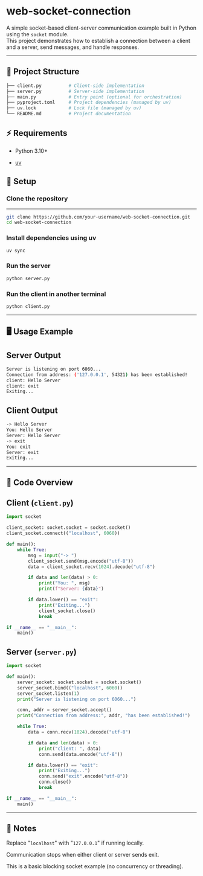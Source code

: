 # web-socket-connection

A simple socket-based client-server communication example built in Python using the `socket` module.  
This project demonstrates how to establish a connection between a client and a server, send messages, and handle responses.

---

## 📂 Project Structure

```bash
├── client.py          # Client-side implementation
├── server.py          # Server-side implementation
├── main.py            # Entry point (optional for orchestration)
├── pyproject.toml     # Project dependencies (managed by uv)
├── uv.lock            # Lock file (managed by uv)
└── README.md          # Project documentation
```

## ⚡ Requirements

- Python 3.10+

- [uv](https://github.com/astral-sh/uv)


## 🚀 Setup

### Clone the repository
---

```bash
git clone https://github.com/your-username/web-socket-connection.git
cd web-socket-connection
```


### Install dependencies using uv

```bash
uv sync
```


### Run the server

```bash
python server.py
```


### Run the client in another terminal

```bash
python client.py
```

--- 

## 🖥️ Usage Example

Server Output
---

```bash
Server is listening on port 6060...
Connection from address: ('127.0.0.1', 54321) has been established!
client: Hello Server
client: exit
Exiting...
```

Client Output
---

```bash
-> Hello Server
You: Hello Server
Server: Hello Server
-> exit
You: exit
Server: exit
Exiting...
```

---

## 📜 Code Overview

Client (`client.py`)
---

```python
import socket

client_socket: socket.socket = socket.socket()
client_socket.connect(("localhost", 6060))

def main():
    while True:
        msg = input("-> ")
        client_socket.send(msg.encode("utf-8"))
        data = client_socket.recv(1024).decode("utf-8")

        if data and len(data) > 0:
            print("You: ", msg)
            print(f"Server: {data}")

        if data.lower() == "exit":
            print("Exiting...")
            client_socket.close()
            break

if __name__ == "__main__":
    main()
```


Server (`server.py`)
---

```python
import socket

def main():
    server_socket: socket.socket = socket.socket()
    server_socket.bind(("localhost", 6060))
    server_socket.listen(1)
    print("Server is listening on port 6060...")

    conn, addr = server_socket.accept()
    print("Connection from address:", addr, "has been established!")

    while True:
        data = conn.recv(1024).decode("utf-8")

        if data and len(data) > 0:
            print("client: ", data)
            conn.send(data.encode("utf-8"))

        if data.lower() == "exit":
            print("Exiting...")
            conn.send("exit".encode("utf-8"))
            conn.close()
            break

if __name__ == "__main__":
    main()
```

---

## 📌 Notes

Replace "`localhost`" with "`127.0.0.1`" if running locally.

Communication stops when either client or server sends exit.

This is a basic blocking socket example (no concurrency or threading).